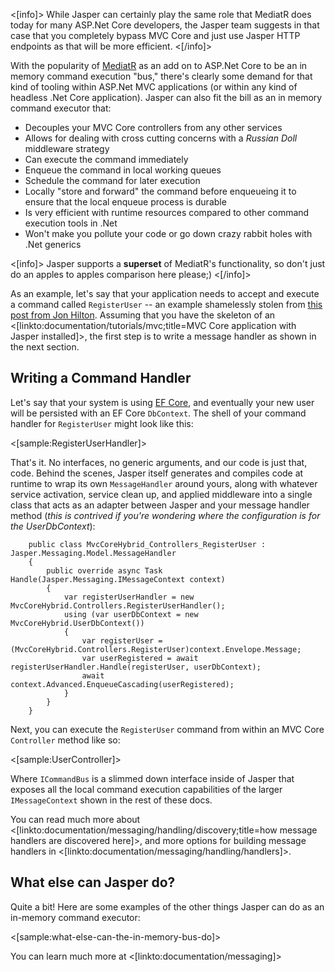 <!--title:Jasper as an In Memory Command Executor / Mediator-->

<[info]>
While Jasper can certainly play the same role that MediatR does today for many ASP.Net Core developers,
the Jasper team suggests in that case that you completely bypass MVC Core and just use Jasper HTTP endpoints as
that will be more efficient.
<[/info]>

With the popularity of [MediatR](https://github.com/jbogard/MediatR) as an add on to ASP.Net Core to be an in memory command execution "bus," 
there's clearly some demand for that kind of tooling within ASP.Net MVC applications (or within any kind of headless .Net Core application). Jasper
can also fit the bill as an in memory command executor that:

* Decouples your MVC Core controllers from any other services
* Allows for dealing with cross cutting concerns with a *Russian Doll* middleware strategy
* Can execute the command immediately
* Enqueue the command in local working queues
* Schedule the command for later execution
* Locally "store and forward" the command before enqueueing it to ensure that the local enqueue process is durable
* Is very efficient with runtime resources compared to other command execution tools in .Net
* Won't make you pollute your code or go down crazy rabbit holes with .Net generics 


<[info]>
Jasper supports a **superset** of MediatR's functionality, so don't just do an apples to apples comparison here please;)
<[/info]> 

As an example, let's say that your application needs to accept and execute a command called `RegisterUser` -- an example shamelessly stolen from [this post from Jon Hilton](https://jonhilton.net/2016/06/06/simplify-your-controllers-with-the-command-pattern-and-mediatr/). Assuming that you have the skeleton of an <[linkto:documentation/tutorials/mvc;title=MVC Core application with Jasper installed]>, the first step is to write a message handler as shown in the next section.

## Writing a Command Handler

Let's say that your system is using [EF Core](https://docs.microsoft.com/en-us/ef/core/), and eventually your new user will be persisted with an EF Core `DbContext`. The shell of your command handler for `RegisterUser` might look like this:

<[sample:RegisterUserHandler]>

That's it. No interfaces, no generic arguments, and our code is just that, code. Behind the scenes, Jasper itself generates and compiles code at runtime
to wrap its own `MessageHandler` around yours, along with whatever service activation, service clean up, and applied middleware into a single class that acts as an adapter between Jasper and your message handler method (*this is contrived if you're wondering where the configuration is for the UserDbContext*):

```
    public class MvcCoreHybrid_Controllers_RegisterUser : Jasper.Messaging.Model.MessageHandler
    {
        public override async Task Handle(Jasper.Messaging.IMessageContext context)
        {
            var registerUserHandler = new MvcCoreHybrid.Controllers.RegisterUserHandler();
            using (var userDbContext = new MvcCoreHybrid.UserDbContext())
            {
                var registerUser = (MvcCoreHybrid.Controllers.RegisterUser)context.Envelope.Message;
                var userRegistered = await registerUserHandler.Handle(registerUser, userDbContext);
                await context.Advanced.EnqueueCascading(userRegistered);
            }
        }
    }

```

Next, you can execute the `RegisterUser` command from within an MVC Core `Controller` method like so:

<[sample:UserController]>

Where `ICommandBus` is a slimmed down interface inside of Jasper that exposes all the local command execution capabilities
of the larger `IMessageContext` shown in the rest of these docs.


You can read much more about <[linkto:documentation/messaging/handling/discovery;title=how message handlers are discovered here]>, and more options for building message handlers in <[linkto:documentation/messaging/handling/handlers]>. 

## What else can Jasper do?

Quite a bit! Here are some examples of the other things Jasper can do as an in-memory command executor:

<[sample:what-else-can-the-in-memory-bus-do]>

You can learn much more at <[linkto:documentation/messaging]>